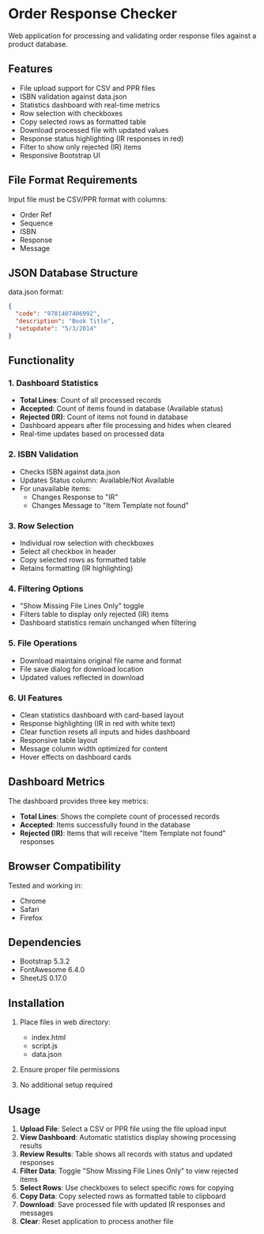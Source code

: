 # Order Response Checker

Web application for processing and validating order response files against a product database.

## Features

- File upload support for CSV and PPR files
- ISBN validation against data.json
- Statistics dashboard with real-time metrics
- Row selection with checkboxes
- Copy selected rows as formatted table
- Download processed file with updated values
- Response status highlighting (IR responses in red)
- Filter to show only rejected (IR) items
- Responsive Bootstrap UI

## File Format Requirements

Input file must be CSV/PPR format with columns:
- Order Ref
- Sequence
- ISBN
- Response
- Message

## JSON Database Structure

data.json format:
```json
{
  "code": "9781407406992",
  "description": "Book Title",
  "setupdate": "5/3/2014"
}
```

## Functionality

### 1. **Dashboard Statistics**
   - **Total Lines**: Count of all processed records
   - **Accepted**: Count of items found in database (Available status)
   - **Rejected (IR)**: Count of items not found in database
   - Dashboard appears after file processing and hides when cleared
   - Real-time updates based on processed data

### 2. **ISBN Validation**
   - Checks ISBN against data.json
   - Updates Status column: Available/Not Available
   - For unavailable items:
     - Changes Response to "IR"
     - Changes Message to "Item Template not found"

### 3. **Row Selection**
   - Individual row selection with checkboxes
   - Select all checkbox in header
   - Copy selected rows as formatted table
   - Retains formatting (IR highlighting)

### 4. **Filtering Options**
   - "Show Missing File Lines Only" toggle
   - Filters table to display only rejected (IR) items
   - Dashboard statistics remain unchanged when filtering

### 5. **File Operations**
   - Download maintains original file name and format
   - File save dialog for download location
   - Updated values reflected in download

### 6. **UI Features**
   - Clean statistics dashboard with card-based layout
   - Response highlighting (IR in red with white text)
   - Clear function resets all inputs and hides dashboard
   - Responsive table layout
   - Message column width optimized for content
   - Hover effects on dashboard cards

## Dashboard Metrics

The dashboard provides three key metrics:

- **Total Lines**: Shows the complete count of processed records
- **Accepted**: Items successfully found in the database
- **Rejected (IR)**: Items that will receive "Item Template not found" responses

## Browser Compatibility

Tested and working in:
- Chrome
- Safari
- Firefox

## Dependencies

- Bootstrap 5.3.2
- FontAwesome 6.4.0
- SheetJS 0.17.0

## Installation

1. Place files in web directory:
   - index.html
   - script.js
   - data.json

2. Ensure proper file permissions
3. No additional setup required

## Usage

1. **Upload File**: Select a CSV or PPR file using the file upload input
2. **View Dashboard**: Automatic statistics display showing processing results
3. **Review Results**: Table shows all records with status and updated responses
4. **Filter Data**: Toggle "Show Missing File Lines Only" to view rejected items
5. **Select Rows**: Use checkboxes to select specific rows for copying
6. **Copy Data**: Copy selected rows as formatted table to clipboard
7. **Download**: Save processed file with updated IR responses and messages
8. **Clear**: Reset application to process another file